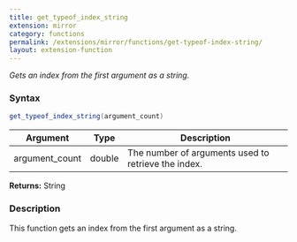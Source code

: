 ```yaml
---
title: get_typeof_index_string
extension: mirror
category: functions
permalink: /extensions/mirror/functions/get-typeof-index-string/
layout: extension-function
---
```


_Gets an index from the first argument as a string._

### Syntax ###
```cs
get_typeof_index_string(argument_count)
```

| Argument | Type | Description |
| --- | --- | --- |
| argument_count | double | The number of arguments used to retrieve the index. |

**Returns:** String

### Description

This function gets an index from the first argument as a string. 


